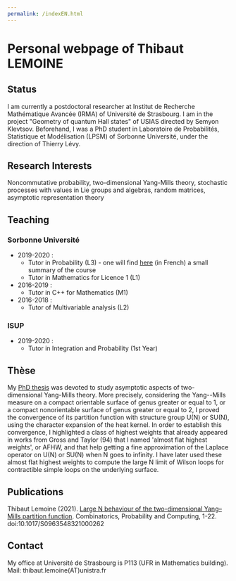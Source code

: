 ```yaml
---
permalink: /indexEN.html
---
```


# Personal webpage of Thibaut LEMOINE

## Status

I am currently a postdoctoral researcher at Institut de Recherche Mathématique Avancée (IRMA) of Université de Strasbourg. I am in the project "Geometry of quantum Hall states" of USIAS directed by Semyon Klevtsov. Beforehand, I was a PhD student in Laboratoire de Probabilités, Statistique et Modélisation (LPSM) of Sorbonne Université, under the direction of Thierry Lévy.

## Research Interests

Noncommutative probability, two-dimensional Yang-Mills theory, stochastic processes with values in Lie groups and algebras, random matrices, asymptotic representation theory

## Teaching

### Sorbonne Université

- 2019-2020 :
  - Tutor in Probability (L3) - one will find [here](/Synthese_Cours_290.pdf) (in French) a small summary of the course
  - Tutor in Mathematics for Licence 1 (L1)
- 2016-2019 :
  - Tutor in C++ for Mathematics (M1)
- 2016-2018 :
  - Tutor of Multivariable analysis (L2)

### ISUP

- 2019-2020 :
  - Tutor in Integration and Probability (1st Year)

## Thèse

My [PhD thesis](https://tel.archives-ouvertes.fr/tel-03096870v1) was devoted to study asymptotic aspects of two-dimensional Yang-Mills theory. More precisely, considering the Yang--Mills measure on a compact orientable surface of genus greater or equal to 1, or a compact nonorientable surface of genus greater or equal to 2, I proved the convergence of its partition function with structure group U(N) or SU(N), using the character expansion of the heat kernel. In order to establish this convergence, I highlighted a class of highest weights that already appeared in works from Gross and Taylor (94) that I named 'almost flat highest weights', or AFHW, and that help getting a fine approximation of the Laplace operator on U(N) or SU(N) when N goes to infinity. I have later used these almost flat highest weights to compute the large N limit of Wilson loops for contractible simple loops on the underlying surface.

## Publications

Thibaut Lemoine (2021). [Large N behaviour of the two-dimensional Yang–Mills partition function](https://www.cambridge.org/core/journals/combinatorics-probability-and-computing/article/abs/large-n-behaviour-of-the-twodimensional-yangmills-partition-function/68E2F00A42AF7D162D81879A8E80B664). Combinatorics, Probability and Computing, 1-22. doi:10.1017/S0963548321000262

## Contact

My office at Université de Strasbourg is P113 (UFR in Mathematics building). Mail: thibaut.lemoine(AT)unistra.fr
